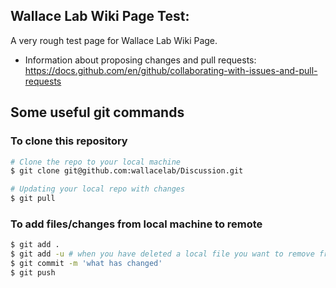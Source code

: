 ## Wallace Lab Wiki Page Test:

A very rough test page for Wallace Lab Wiki Page.

- Information about proposing changes and pull requests: https://docs.github.com/en/github/collaborating-with-issues-and-pull-requests

## Some useful git commands

### To clone this repository
```sh
# Clone the repo to your local machine
$ git clone git@github.com:wallacelab/Discussion.git

# Updating your local repo with changes
$ git pull
```
### To add files/changes from local machine to remote
```sh
$ git add .
$ git add -u # when you have deleted a local file you want to remove from your repository
$ git commit -m 'what has changed'
$ git push
```
